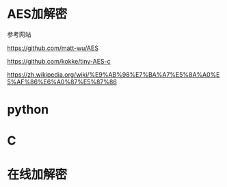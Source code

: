 # AES加解密

参考网站

https://github.com/matt-wu/AES

https://github.com/kokke/tiny-AES-c

https://zh.wikipedia.org/wiki/%E9%AB%98%E7%BA%A7%E5%8A%A0%E5%AF%86%E6%A0%87%E5%87%86

# python




# C




# 在线加解密

